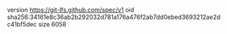 version https://git-lfs.github.com/spec/v1
oid sha256:34161e8c36ab2b292032d781a176a476f2ab7dd0ebed3693212ae2dc41bf5dec
size 6058
